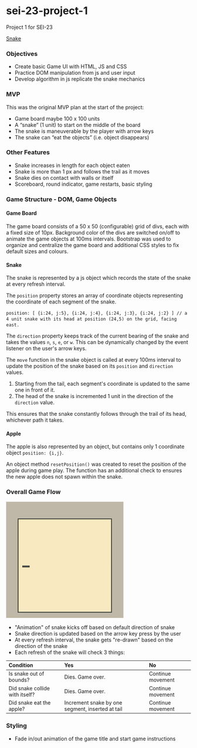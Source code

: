 # sei-23-project-1
Project 1 for SEI-23

<a href="https://siu-sing.github.io/snake/" target="_blank">Snake</a>

### Objectives
- Create basic Game UI with HTML, JS and CSS
- Practice DOM manipulation from js and user input
- Develop algorithm in js replicate the snake mechanics

### MVP 
This was the original MVP plan at the start of the project:
- Game board maybe 100 x 100 units
- A “snake” (1 unit) to start on the middle of the board
- The snake is maneuverable by the player with arrow keys
- The snake can “eat the objects” (i.e. object disappears)

### Other Features
- Snake increases in length for each object eaten
- Snake is more than 1 px and follows the trail as it moves
- Snake dies on contact with walls or itself
- Scoreboard, round indicator, game restarts, basic styling

### Game Structure - DOM, Game Objects
#### Game Board
The game board consists of a 50 x 50 (configurable) grid of divs, each with a fixed size of 10px. Background color of the divs are switched on/off to animate the game objects at 100ms intervals. Bootstrap was used to organize and centralize the game board and additional CSS styles to fix default sizes and colours.

#### Snake
The snake is represented by a js object which records the state of the snake at every refresh interval.  

The `position` property stores an array of coordinate objects representing the coordinate of each segment of the snake.  

    position: [ {i:24, j:5}, {i:24, j:4}, {i:24, j:3}, {i:24, j:2} ] // a 4 unit snake with its head at position (24,5) on the grid, facing east.

The `direction` property keeps track of the current bearing of the snake and takes the values `n`, `s`, `e`, or `w`. This can be dynamically changed by the event listener on the user's arrow keys.

The `move` function in the snake object is called at every 100ms interval to update the position of the snake based on its `position` and `direction` values. 

1. Starting from the tail, each segment's coordinate is updated to the same one in front of it.
2. The head of the snake is incremented 1 unit in the direction of the `direction` value. 

This ensures that the snake constantly follows through the trail of its head, whichever path it takes.

#### Apple
The apple is also represented by an object, but contains only 1 coordinate object `position: {i,j}`. 

An object method `resetPosition()` was created to reset the position of the apple during game play. The function has an additional check to ensures the new apple does not spawn within the snake.

### Overall Game Flow 
<!-- ![Screen Capture](./screencapture.gif) -->
<img src="./screencapture.gif">

- "Animation" of snake kicks off based on default direction of snake
- Snake direction is updated based on the arrow key press by the user
- At every refresh interval, the snake gets "re-drawn" based on the direction of the snake 
- Each refresh of the snake will check 3 things:

|Condition						|Yes				|No		|
|:-------------------------------|:-------------------|:-------|
|Is snake out of bounds?		| Dies. Game over.	| Continue movement|
|Did snake collide with itself?	| Dies. Game over.	| Continue movement|
|Did snake eat the apple?		| Increment snake by one segment, inserted at tail | Continue movement|

### Styling 
- Fade in/out animation of the game title and start game instructions
